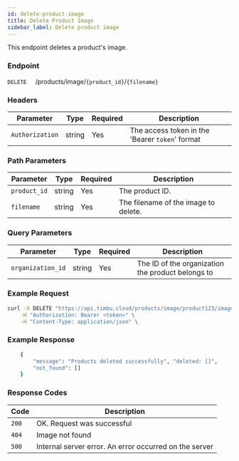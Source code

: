 ```yaml
---
id: delete-product-image
title: Delete Product Image
sidebar_label: Delete product image
---
```


This endpoint deletes a product's image.

### Endpoint

`DELETE` &nbsp; &nbsp; /products/image/`{product_id}`/`{filename}`

### Headers

| Parameter       | Type   | Required | Description                                     |
| --------------- | ------ | -------- | ----------------------------------------------- |
| `Authorization` | string | Yes      | The access token in the 'Bearer `token`' format |

### Path Parameters

| Parameter    | Type   | Required | Description                          |
| ------------ | ------ | -------- | ------------------------------------ |
| `product_id` | string | Yes      | The product ID.                      |
| `filename`   | string | Yes      | The filename of the image to delete. |

### Query Parameters

| Parameter         | Type   | Required | Description                                       |
| ----------------- | ------ | -------- | ------------------------------------------------- |
| `organization_id` | string | Yes      | The ID of the organization the product belongs to |

### Example Request

```bash
curl -X DELETE "https://api.timbu.cloud/products/image/product123/image-1?organization_id=org123" \
    -H "Authorization: Bearer <token>" \
    -H "Content-Type: application/json" \
```

### Example Response

```sh
    {
        "message": "Products deleted successfully", "deleted: []",
        "not_found": []
    }
```

### Response Codes

| Code  | Description                                            |
| ----- | ------------------------------------------------------ |
| `200` | OK. Request was successful                             |
| `404` | Image not found                                        |
| `500` | Internal server error. An error occurred on the server |
